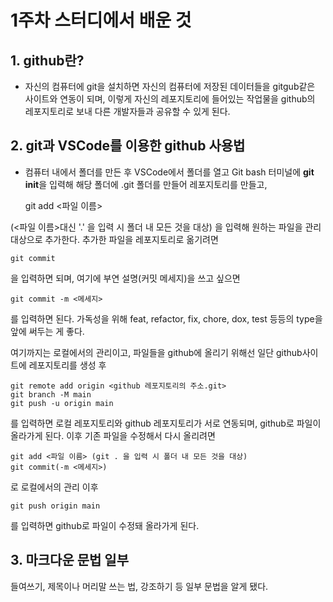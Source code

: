 1주차 스터디에서 배운 것
================
## 1. github란?
* 자신의 컴퓨터에 git을 설치하면 자신의 컴퓨터에 저장된 데이터들을 gitgub같은 사이트와 연동이 되며, 이렇게 자신의 레포지토리에 들어있는 작업물을 github의 레포지토리로 보내 다른 개발자들과 공유할 수 있게 된다.

## 2. git과 VSCode를 이용한 github 사용법
* 컴퓨터 내에서 폴더를 만든 후 VSCode에서 폴더를 열고 Git bash 터미널에 **git init**을 입력해 해당 폴더에 .git 폴더를 만들어 레포지토리를 만들고, 

    git add <파일 이름> 

(<파일 이름>대신 '.' 을 입력 시 폴더 내 모든 것을 대상)
을 입력해 원하는 파일을 관리 대상으로 추가한다. 추가한 파일을 레포지토리로 옮기려면 
    
    git commit

을 입력하면 되며, 여기에 부연 설명(커밋 메세지)을 쓰고 싶으면 

    git commit -m <메세지>

를 입력하면 된다. 가독성을 위해 feat, refactor, fix, chore, dox, test 등등의 type을 앞에 써두는 게 좋다.

여기까지는 로컬에서의 관리이고, 파일들을 github에 올리기 위해선 일단 github사이트에 레포지토리를 생성 후 
    
    git remote add origin <github 레포지토리의 주소.git>
    git branch -M main
    git push -u origin main

를 입력하면 로컬 레포지토리와 github 레포지토리가 서로 연동되며, github로 파일이 올라가게 된다. 
이후 기존 파일을 수정해서 다시 올리려면

    git add <파일 이름> (git . 을 입력 시 폴더 내 모든 것을 대상)
    git commit(-m <메세지>)

로 로컬에서의 관리 이후

    git push origin main
    
를 입력하면 github로 파일이 수정돼 올라가게 된다.

## 3. 마크다운 문법 일부
들여쓰기, 제목이나 머리말 쓰는 법, 강조하기 등 일부 문법을 알게 됐다.